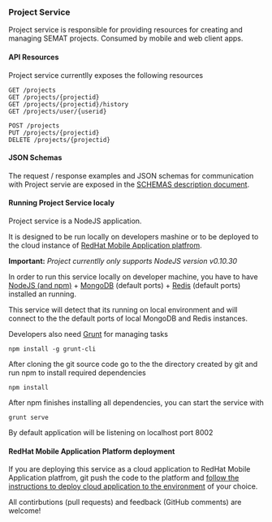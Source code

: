 ### Project Service

Project service is responsible for providing resources for creating and managing SEMAT projects. Consumed by mobile and web client apps.

#### API Resources

Project service currentlly exposes the following resources

	GET /projects
	GET /projects/{projectid}
	GET /projects/{projectid}/history	
	GET /projects/user/{userid}
	
	POST /projects	
	PUT /projects/{projectid}
	DELETE /projects/{projectid}

#### JSON Schemas

The request / response examples and JSON schemas for communication with Project servie are exposed in the [SCHEMAS description document](https://github.com/SEMAT-Exists-Org/source-services-project/blob/master/SCHEMAS.md).

#### Running Project Service localy

Project service is a NodeJS application. 

It is designed to be run locally on developers mashine or to be deployed to the cloud instance of [RedHat Mobile Application platfrom](https://www.redhat.com/en/technologies/mobile/application-platform).

**Important:** *Project currentlly only supports NodeJS version v0.10.30*

In order to run this service locally on developer machine, you have to have [NodeJS (and npm)](https://nodejs.org/en/) + [MongoDB](https://www.mongodb.org/downloads#production) (default ports) + [Redis](http://redis.io) (default ports) installed an running.

This service will detect that its running on local environment and will connect to the the default ports of local MongoDB and Redis instances.

Developers also need [Grunt](http://gruntjs.com/getting-started) for managing tasks

	npm install -g grunt-cli
	
After cloning the git source code go to the the directory created by git and run npm to install required dependencies

	npm install
	
After npm finishes installing all dependencies, you can start the service with 

	grunt serve
	
By default application will be listening on localhost port 8002

#### RedHat Mobile Application Platform deployment

If you are deploying this service as a cloud application to RedHat Mobile Application platfrom, git push the code to the platform and [follow the instructions to deploy cloud application to the environment](http://docs.feedhenry.com/v3/product_features/cloud_apps.html) of your choice.

All contirbutions (pull requests) and feedback (GitHub comments) are welcome!